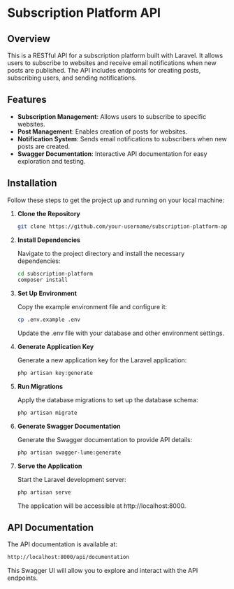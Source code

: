 # Subscription Platform API

## Overview

This is a RESTful API for a subscription platform built with Laravel. It allows users to subscribe to websites and receive email notifications when new posts are published. The API includes endpoints for creating posts, subscribing users, and sending notifications.

## Features

- **Subscription Management**: Allows users to subscribe to specific websites.
- **Post Management**: Enables creation of posts for websites.
- **Notification System**: Sends email notifications to subscribers when new posts are created.
- **Swagger Documentation**: Interactive API documentation for easy exploration and testing.

## Installation

Follow these steps to get the project up and running on your local machine:

1. **Clone the Repository**

   ```bash
   git clone https://github.com/your-username/subscription-platform-api.git```

2. **Install Dependencies**
    
    Navigate to the project directory and install the necessary dependencies:
    ```bash
    cd subscription-platform
    composer install
    ```

3. **Set Up Environment**
    
    Copy the example environment file and configure it:
    ```bash
    cp .env.example .env
    ```
    Update the .env file with your database and other environment settings.

4. **Generate Application Key**
    
    Generate a new application key for the Laravel application:
    ```bash
    php artisan key:generate
    ```

5. **Run Migrations**
    
    Apply the database migrations to set up the database schema:
    ```bash
    php artisan migrate
    ```

6. **Generate Swagger Documentation**
    
    Generate the Swagger documentation to provide API details:
    ```bash
    php artisan swagger-lume:generate
    ```

7. **Serve the Application**
    
    Start the Laravel development server:
    ```bash
    php artisan serve
    ```
    The application will be accessible at http://localhost:8000.


## API Documentation

The API documentation is available at:

```bash 
http://localhost:8000/api/documentation
```

This Swagger UI will allow you to explore and interact with the API endpoints.
